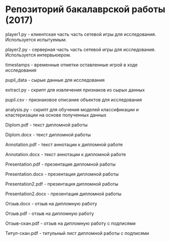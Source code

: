 # Репозиторий бакалаврской работы (2017)
 
player1.py - клиентская часть часть сетевой игры для исследования. Используется испытуемым.

player2.py - серверная часть часть сетевой игры для исследования. Используется интервьюером.

timestamps - временные отметки оставленные игрой в ходе исследования

pupil_data - сырые данные для исследования

extract.py - скрипт для извлечения признаков из сырых данных

pupil.csv - признаковое описание объектов для исследования

analysis.py - скрипт для обучения моделей классификации и кластеризации на основе полученных данных

Diplom.pdf - текст дипломной работы

Diplom.docx - текст дипломной работы

Annotation.pdf - текст аннотации к дипломной работе

Annotation.docx - текст аннотации к дипломной работе

Presentation.pdf - презентация дипломной работы

Presentation.docx - презентация дипломной работы

Presentation2.pdf - презентация дипломной работы

Presentation2.docx - презентация дипломной работы

Отзыв.docx - отзыв на дипломную работу

Отзыв.pdf - отзыв на дипломную работу

Отзыв-скан.pdf - отзыв на дипломную работу с подписями

Титул-скан.pdf - титульный лист дипломной работы с подписями
